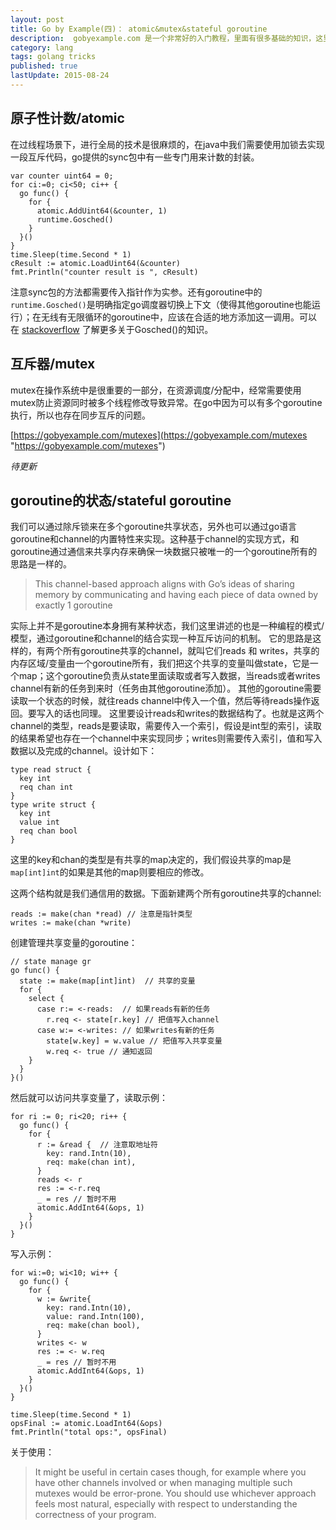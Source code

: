 ```yaml
---
layout: post
title: Go by Example(四)： atomic&mutex&stateful goroutine
description:  gobyexample.com 是一个非常好的入门教程，里面有很多基础的知识，这里主要记录一些比较有“新意”的点。这是第四部分。这些笔记记得越来越细了，本来只打算记一些比较有新意的东西的，现在想记就记了。
category: lang
tags: golang tricks
published: true
lastUpdate: 2015-08-24
---
```


## 原子性计数/atomic ##
在过线程场景下，进行全局的技术是很麻烦的，在java中我们需要使用加锁去实现一段互斥代码，go提供的sync包中有一些专门用来计数的封装。

```
var counter uint64 = 0;
for ci:=0; ci<50; ci++ {
  go func() {
    for {
      atomic.AddUint64(&counter, 1)
      runtime.Gosched()
    }
  }()
}
time.Sleep(time.Second * 1)
cResult := atomic.LoadUint64(&counter)
fmt.Println("counter result is ", cResult)
```
注意sync包的方法都需要传入指针作为实参。还有goroutine中的```runtime.Gosched()```是明确指定go调度器切换上下文（使得其他goroutine也能运行）；在无线有无限循环的goroutine中，应该在合适的地方添加这一调用。可以在 [stackoverflow](http://stackoverflow.com/questions/13107958/what-exactly-does-runtime-gosched-do "http://stackoverflow.com/questions/13107958/what-exactly-does-runtime-gosched-do") 了解更多关于Gosched()的知识。

## 互斥器/mutex ##
mutex在操作系统中是很重要的一部分，在资源调度/分配中，经常需要使用mutex防止资源同时被多个线程修改导致异常。在go中因为可以有多个goroutine执行，所以也存在同步互斥的问题。

[https://gobyexample.com/mutexes](https://gobyexample.com/mutexes "https://gobyexample.com/mutexes")

*待更新*

## goroutine的状态/stateful goroutine ##
我们可以通过除斥锁来在多个goroutine共享状态，另外也可以通过go语言goroutine和channel的内置特性来实现。这种基于channel的实现方式，和goroutine通过通信来共享内存来确保一块数据只被唯一的一个goroutine所有的思路是一样的。

> This channel-based approach aligns with Go’s ideas of sharing memory by communicating and having each piece of data owned by exactly 1 goroutine

实际上并不是goroutine本身拥有某种状态，我们这里讲述的也是一种编程的模式/模型，通过goroutine和channel的结合实现一种互斥访问的机制。
它的思路是这样的，有两个所有goroutine共享的channel，就叫它们reads 和 writes，共享的内存区域/变量由一个goroutine所有，我们把这个共享的变量叫做state，它是一个map；这个goroutine负责从state里面读取或者写入数据，当reads或者writes channel有新的任务到来时（任务由其他goroutine添加）。
其他的goroutine需要读取一个状态的时候，就往reads channel中传入一个值，然后等待reads操作返回。要写入的话也同理。
这里要设计reads和writes的数据结构了。也就是这两个channel的类型，reads是要读取，需要传入一个索引，假设是int型的索引，读取的结果希望也存在一个channel中来实现同步；writes则需要传入索引，值和写入数据以及完成的channel。设计如下：

```golang
type read struct {
  key int
  req chan int
}
type write struct {
  key int
  value int
  req chan bool
}
```
这里的key和chan的类型是有共享的map决定的，我们假设共享的map是```map[int]int```的如果是其他的map则要相应的修改。

这两个结构就是我们通信用的数据。下面新建两个所有goroutine共享的channel:

```golang
reads := make(chan *read) // 注意是指针类型
writes := make(chan *write)
```
创建管理共享变量的goroutine：

```
// state manage gr
go func() {
  state := make(map[int]int)  // 共享的变量
  for {
    select {
      case r:= <-reads:  // 如果reads有新的任务
        r.req <- state[r.key] // 把值写入channel
      case w:= <-writes: // 如果writes有新的任务
        state[w.key] = w.value // 把值写入共享变量
        w.req <- true // 通知返回
    }
  }
}()
```

然后就可以访问共享变量了，读取示例：

```golang
for ri := 0; ri<20; ri++ {
  go func() {
    for {
      r := &read {  // 注意取地址符
        key: rand.Intn(10),
        req: make(chan int),
      }
      reads <- r
      res := <-r.req
      _ = res // 暂时不用
      atomic.AddInt64(&ops, 1)
    }
  }()
}
```

写入示例：

```golang
for wi:=0; wi<10; wi++ {
  go func() {
    for {
      w := &write{
        key: rand.Intn(10),
        value: rand.Intn(100),
        req: make(chan bool),
      }
      writes <- w
      res := <- w.req
      _ = res // 暂时不用
      atomic.AddInt64(&ops, 1)
    }
  }()
}

time.Sleep(time.Second * 1)
opsFinal := atomic.LoadInt64(&ops)
fmt.Println("total ops:", opsFinal)
```
关于使用：

> It might be useful in certain cases though, for example where you have other channels involved or when managing multiple such mutexes would be error-prone. You should use whichever approach feels most natural, especially with respect to understanding the correctness of your program.

